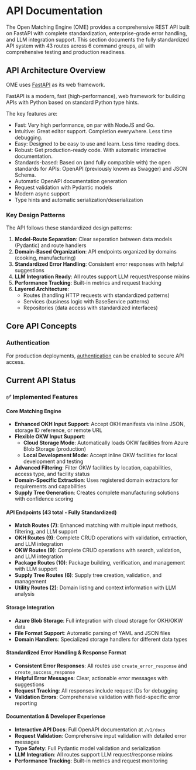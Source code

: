 # API Documentation

The Open Matching Engine (OME) provides a comprehensive REST API built on FastAPI with complete standardization, enterprise-grade error handling, and LLM integration support. This section documents the fully standardized API system with 43 routes across 6 command groups, all with comprehensive testing and production readiness.

## API Architecture Overview

OME uses [FastAPI](https://fastapi.tiangolo.com/) as its web framework.

FastAPI is a modern, fast (high-performance), web framework for building APIs with Python based on standard Python type hints.

The key features are:

- Fast: Very high performance, on par with NodeJS and Go.
- Intuitive: Great editor support. Completion everywhere. Less time debugging.
- Easy: Designed to be easy to use and learn. Less time reading docs.
- Robust: Get production-ready code. With automatic interactive documentation.
- Standards-based: Based on (and fully compatible with) the open standards for APIs: OpenAPI (previously known as Swagger) and JSON Schema.
- Automatic OpenAPI documentation generation
- Request validation with Pydantic models
- Modern async support
- Type hints and automatic serialization/deserialization

### Key Design Patterns

The API follows these standardized design patterns:

1. **Model-Route Separation**: Clear separation between data models (Pydantic) and route handlers
2. **Domain-Based Organization**: API endpoints organized by domains (cooking, manufacturing)
3. **Standardized Error Handling**: Consistent error responses with helpful suggestions
4. **LLM Integration Ready**: All routes support LLM request/response mixins
5. **Performance Tracking**: Built-in metrics and request tracking
6. **Layered Architecture**: 
    - Routes (handling HTTP requests with standardized patterns)
    - Services (business logic with BaseService patterns)
    - Repositories (data access with standardized interfaces)



## Core API Concepts

### Authentication

For production deployments, [authentication](auth.md) can be enabled to secure API access.

## Current API Status

### ✅ Implemented Features

#### Core Matching Engine
- **Enhanced OKH Input Support**: Accept OKH manifests via inline JSON, storage ID reference, or remote URL
- **Flexible OKW Input Support**: 
  - **Cloud Storage Mode**: Automatically loads OKW facilities from Azure Blob Storage (production)
  - **Local Development Mode**: Accept inline OKW facilities for local development and testing
- **Advanced Filtering**: Filter OKW facilities by location, capabilities, access type, and facility status
- **Domain-Specific Extraction**: Uses registered domain extractors for requirements and capabilities
- **Supply Tree Generation**: Creates complete manufacturing solutions with confidence scoring

#### API Endpoints (43 total - Fully Standardized)
- **Match Routes (7)**: Enhanced matching with multiple input methods, filtering, and LLM support
- **OKH Routes (9)**: Complete CRUD operations with validation, extraction, and LLM integration
- **OKW Routes (9)**: Complete CRUD operations with search, validation, and LLM integration
- **Package Routes (10)**: Package building, verification, and management with LLM support
- **Supply Tree Routes (6)**: Supply tree creation, validation, and management
- **Utility Routes (2)**: Domain listing and context information with LLM analysis

#### Storage Integration
- **Azure Blob Storage**: Full integration with cloud storage for OKH/OKW data
- **File Format Support**: Automatic parsing of YAML and JSON files
- **Domain Handlers**: Specialized storage handlers for different data types

#### Standardized Error Handling & Response Format
- **Consistent Error Responses**: All routes use `create_error_response` and `create_success_response`
- **Helpful Error Messages**: Clear, actionable error messages with suggestions
- **Request Tracking**: All responses include request IDs for debugging
- **Validation Errors**: Comprehensive validation with field-specific error reporting

#### Documentation & Developer Experience
- **Interactive API Docs**: Full OpenAPI documentation at `/v1/docs`
- **Request Validation**: Comprehensive input validation with detailed error messages
- **Type Safety**: Full Pydantic model validation and serialization
- **LLM Integration**: All routes support LLM request/response mixins
- **Performance Tracking**: Built-in metrics and request monitoring
